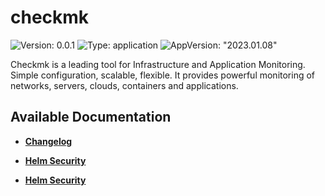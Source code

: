 # checkmk

![Version: 0.0.1](https://img.shields.io/badge/Version-0.0.1-informational?style=flat-square) ![Type: application](https://img.shields.io/badge/Type-application-informational?style=flat-square) ![AppVersion: "2023.01.08"](https://img.shields.io/badge/AppVersion-"2023.01.08"-informational?style=flat-square)

Checkmk is a leading tool for Infrastructure and Application Monitoring. Simple configuration, scalable, flexible. It provides powerful monitoring of networks, servers, clouds, containers and applications.

## Available Documentation

- [**Changelog**](CHANGELOG)

- [**Helm Security**](container-security)

- [**Helm Security**](helm-security)


